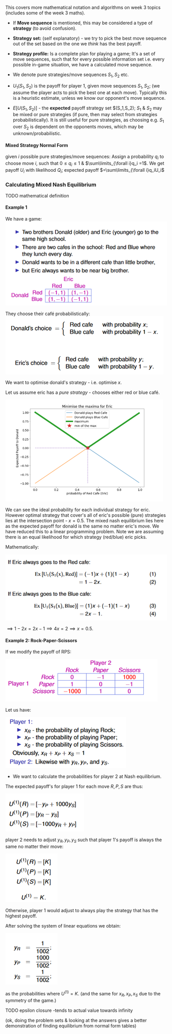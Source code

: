 This covers more mathematical notation and algorithms on week 3 topics (includes some of the week 3 maths).
- If **Move sequence** is mentioned, this may be considered a type of **strategy** (to avoid confusion). 

- **Strategy set:** (self explanatory) - we try to pick the best move sequence out of the set based on the one we *think* has the best payoff.
- **Strategy profile:** Is a complete plan for playing a game; It's a set of move sequences, such that for every possible information set i.e. every possible in-game situation, we have a calculated move sequence.

- We denote pure strategies/move sequences $S_1,S_2$ etc.
- $U_1(S_1,S_2)$ is the payoff for player 1, given move sequences $S_1,S_2$; (we assume the player acts to pick the best one at each move).
Typically this is a heuristic estimate, unless we know our opponent's move sequence.

- $E[U(S_1,S_2)]$ - the **expected** payoff strategy set $(S_1,S_2); $S_1$ & $S_2$ may be mixed or pure strategies (if pure, then may select from strategies probabilistically). It is still useful for pure strategies, as choosing e.g. $S_1$ over $S_2$ is dependent on the opponents moves, which may be unknown/probabilistic.

#### Mixed Strategy Normal Form
given $i$ possible pure strategies/move sequences:
Assign a probability $q_i$ to choose move $i$, such that $0\le q_i\le 1$ & $\sum\limits_{\forall i}q_i =1$.
We get payoff $U_i$ with likelihood $Q_i$; expected payoff $=\sum\limits_{\forall i}q_iU_i$ 
### Calculating Mixed Nash Equilibrium
TODO mathematical definition
#### Example 1
We have a game:
![](misc/Pasted%20image%2020231028143636.png)

They choose their café probabilistically:
![](misc/Pasted%20image%2020231028143719.png)

We want to optimise donald's strategy - i.e. optimise $x$.

Let us assume eric has a *pure strategy* - chooses either red or blue café.

![](misc/Pasted%20image%2020231028144023.png)

We can see the ideal probability for each individual strategy for eric. However optimal strategy that cover's all of eric's possible (pure) strategies lies at the intersection point - $x=0.5$.
The mixed nash equilibrium lies here as the expected payoff for donald is the same no matter eric's move.
We have reduced this to a linear programming problem. Note we are assuming there is an equal likelihood for which strategy (red/blue) eric picks.

Mathematically:

![](misc/Pasted%20image%2020231028144401.png)

$\implies 1-2x = 2x - 1 \implies 4x=2 \implies x=0.5$.

#### Example 2: Rock-Paper-Scissors
If we modify the payoff of RPS:

![](misc/Pasted%20image%2020231028153604.png)

Let us have:

![](misc/Pasted%20image%2020231028153629.png)

- We want to calculate the probabilities for player 2 at Nash equilibrium. 

The expected payoff's for player 1 for each move ${R,P,S}$ are thus:

![](misc/Pasted%20image%2020231028153708.png)

player 2 needs to adjust $y_R,y_P,y_S$ such that player 1's payoff is always the same no matter their move:

![](misc/Pasted%20image%2020231028154243.png)

Otherwise, player 1 would adjust to always play the strategy that has the highest payoff.

After solving the system of linear equations we obtain:

![](misc/Pasted%20image%2020231028154441.png)

as the probabilities where $U^{(1)}=K$.
(and the same for $x_R,x_P,x_S$ due to the symmetry of the game.)


TODO epsilon closure -tends to actual value towards infinity

(ok, doing the problem sets & looking at the answers gives a better demonstration of finding equilibrium from normal form tables)